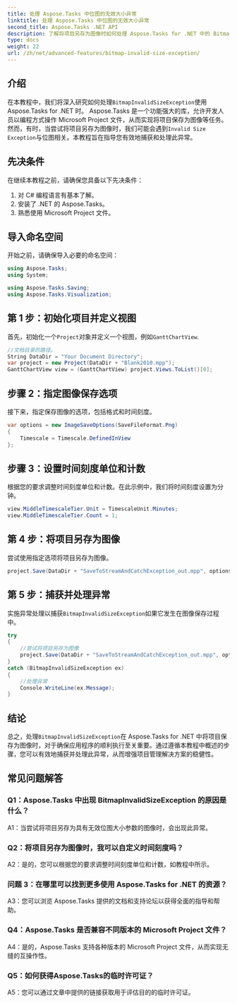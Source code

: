 ```yaml
---
title: 处理 Aspose.Tasks 中位图的无效大小异常
linktitle: 处理 Aspose.Tasks 中位图的无效大小异常
second_title: Aspose.Tasks .NET API
description: 了解将项目另存为图像时如何处理 Aspose.Tasks for .NET 中的 BitmapInvalidSizeException。具有分步指导的综合教程。
type: docs
weight: 22
url: /zh/net/advanced-features/bitmap-invalid-size-exception/
---
```

## 介绍

在本教程中，我们将深入研究如何处理`BitmapInvalidSizeException`使用 Aspose.Tasks for .NET 时。 Aspose.Tasks 是一个功能强大的库，允许开发人员以编程方式操作 Microsoft Project 文件，从而实现将项目保存为图像等任务。然而，有时，当尝试将项目另存为图像时，我们可能会遇到`Invalid Size Exception`与位图相关。本教程旨在指导您有效地捕获和处理此异常。

## 先决条件

在继续本教程之前，请确保您具备以下先决条件：
1. 对 C# 编程语言有基本了解。
2. 安装了 .NET 的 Aspose.Tasks。
3. 熟悉使用 Microsoft Project 文件。

## 导入命名空间

开始之前，请确保导入必要的命名空间：
```csharp
using Aspose.Tasks;
using System;

using Aspose.Tasks.Saving;
using Aspose.Tasks.Visualization;

```

## 第 1 步：初始化项目并定义视图

首先，初始化一个`Project`对象并定义一个视图，例如`GanttChartView`.

```csharp
//文档目录的路径。
String DataDir = "Your Document Directory";
var project = new Project(DataDir + "Blank2010.mpp");
GanttChartView view = (GanttChartView) project.Views.ToList()[0];
```

## 步骤 2：指定图像保存选项

接下来，指定保存图像的选项，包括格式和时间刻度。

```csharp
var options = new ImageSaveOptions(SaveFileFormat.Png)
{
    Timescale = Timescale.DefinedInView
};
```

## 步骤 3：设置时间刻度单位和计数

根据您的要求调整时间刻度单位和计数。在此示例中，我们将时间刻度设置为分钟。

```csharp
view.MiddleTimescaleTier.Unit = TimescaleUnit.Minutes;
view.MiddleTimescaleTier.Count = 1;
```

## 第 4 步：将项目另存为图像

尝试使用指定选项将项目另存为图像。

```csharp
project.Save(DataDir + "SaveToStreamAndCatchException_out.mpp", options);
```

## 第 5 步：捕获并处理异常

实施异常处理以捕获`BitmapInvalidSizeException`如果它发生在图像保存过程中。

```csharp
try
{
    //尝试将项目另存为图像
    project.Save(DataDir + "SaveToStreamAndCatchException_out.mpp", options);
}
catch (BitmapInvalidSizeException ex)
{
    //处理异常
    Console.WriteLine(ex.Message);
}
```

## 结论

总之，处理`BitmapInvalidSizeException`在 Aspose.Tasks for .NET 中将项目保存为图像时，对于确保应用程序的顺利执行至关重要。通过遵循本教程中概述的步骤，您可以有效地捕获并处理此异常，从而增强项目管理解决方案的稳健性。

## 常见问题解答

### Q1：Aspose.Tasks 中出现 BitmapInvalidSizeException 的原因是什么？

A1：当尝试将项目另存为具有无效位图大小参数的图像时，会出现此异常。

### Q2：将项目另存为图像时，我可以自定义时间刻度吗？

A2：是的，您可以根据您的要求调整时间刻度单位和计数，如教程中所示。

### 问题 3：在哪里可以找到更多使用 Aspose.Tasks for .NET 的资源？

A3：您可以浏览 Aspose.Tasks 提供的文档和支持论坛以获得全面的指导和帮助。

### Q4：Aspose.Tasks 是否兼容不同版本的 Microsoft Project 文件？

A4：是的，Aspose.Tasks 支持各种版本的 Microsoft Project 文件，从而实现无缝的互操作性。

### Q5：如何获得Aspose.Tasks的临时许可证？

A5：您可以通过文章中提供的链接获取用于评估目的的临时许可证。